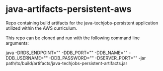 # java-artifacts-persistent-aws

Repo containing build artifacts for the java-techjobs-persistent application utilized within the AWS curriculum.

This repo can be cloned and run with the following command line arguments:

java -DRDS_ENDPOINT="" -DDB_PORT="" -DDB_NAME="" -DDB_USERNAME="" -DDB_PASSWORD="" -DSERVER_PORT="" -jar path/to/build/artifacts/java-techjobs-persistent-artifacts.jar 
